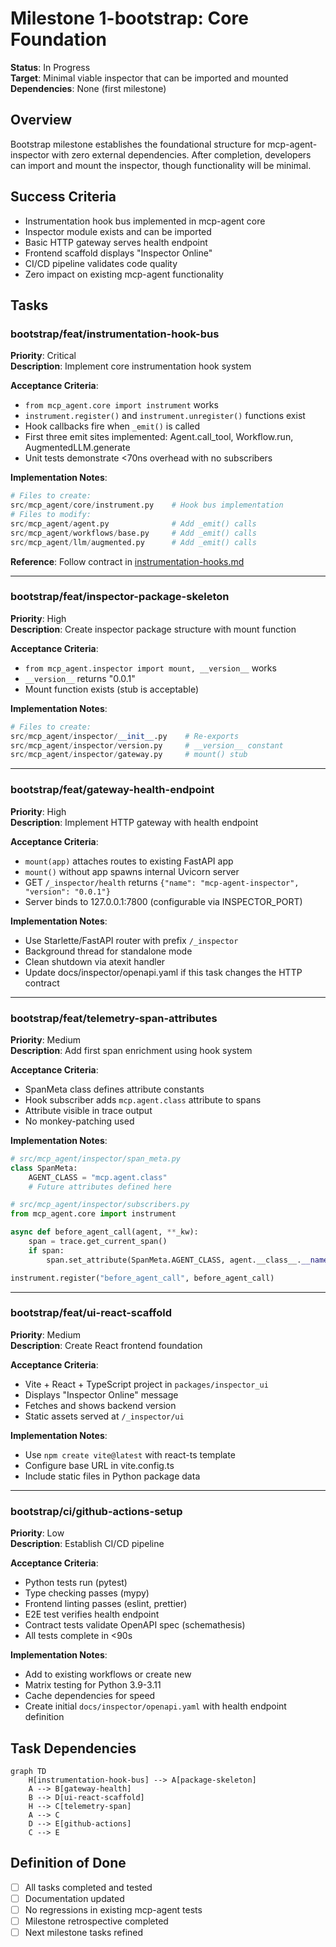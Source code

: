 # Milestone 1-bootstrap: Core Foundation

**Status**: In Progress  
**Target**: Minimal viable inspector that can be imported and mounted  
**Dependencies**: None (first milestone)

## Overview

Bootstrap milestone establishes the foundational structure for mcp-agent-inspector with zero external dependencies. After completion, developers can import and mount the inspector, though functionality will be minimal.

## Success Criteria

- Instrumentation hook bus implemented in mcp-agent core
- Inspector module exists and can be imported
- Basic HTTP gateway serves health endpoint
- Frontend scaffold displays "Inspector Online"
- CI/CD pipeline validates code quality
- Zero impact on existing mcp-agent functionality

## Tasks

### bootstrap/feat/instrumentation-hook-bus
**Priority**: Critical  
**Description**: Implement core instrumentation hook system

**Acceptance Criteria**:
- `from mcp_agent.core import instrument` works
- `instrument.register()` and `instrument.unregister()` functions exist
- Hook callbacks fire when `_emit()` is called
- First three emit sites implemented: Agent.call_tool, Workflow.run, AugmentedLLM.generate
- Unit tests demonstrate <70ns overhead with no subscribers

**Implementation Notes**:
```python
# Files to create:
src/mcp_agent/core/instrument.py    # Hook bus implementation
# Files to modify:
src/mcp_agent/agent.py              # Add _emit() calls
src/mcp_agent/workflows/base.py     # Add _emit() calls  
src/mcp_agent/llm/augmented.py      # Add _emit() calls
```

**Reference**: Follow contract in [instrumentation-hooks.md](../../instrumentation-hooks.md)

---

### bootstrap/feat/inspector-package-skeleton
**Priority**: High  
**Description**: Create inspector package structure with mount function

**Acceptance Criteria**:
- `from mcp_agent.inspector import mount, __version__` works
- `__version__` returns "0.0.1"
- Mount function exists (stub is acceptable)

**Implementation Notes**:
```python
# Files to create:
src/mcp_agent/inspector/__init__.py    # Re-exports
src/mcp_agent/inspector/version.py     # __version__ constant
src/mcp_agent/inspector/gateway.py     # mount() stub
```

---

### bootstrap/feat/gateway-health-endpoint
**Priority**: High  
**Description**: Implement HTTP gateway with health endpoint

**Acceptance Criteria**:
- `mount(app)` attaches routes to existing FastAPI app
- `mount()` without app spawns internal Uvicorn server
- GET `/_inspector/health` returns `{"name": "mcp-agent-inspector", "version": "0.0.1"}`
- Server binds to 127.0.0.1:7800 (configurable via INSPECTOR_PORT)

**Implementation Notes**:
- Use Starlette/FastAPI router with prefix `/_inspector`
- Background thread for standalone mode
- Clean shutdown via atexit handler
- Update docs/inspector/openapi.yaml if this task changes the HTTP contract

---

### bootstrap/feat/telemetry-span-attributes
**Priority**: Medium  
**Description**: Add first span enrichment using hook system

**Acceptance Criteria**:
- SpanMeta class defines attribute constants
- Hook subscriber adds `mcp.agent.class` attribute to spans
- Attribute visible in trace output
- No monkey-patching used

**Implementation Notes**:
```python
# src/mcp_agent/inspector/span_meta.py
class SpanMeta:
    AGENT_CLASS = "mcp.agent.class"
    # Future attributes defined here

# src/mcp_agent/inspector/subscribers.py
from mcp_agent.core import instrument

async def before_agent_call(agent, **_kw):
    span = trace.get_current_span()
    if span:
        span.set_attribute(SpanMeta.AGENT_CLASS, agent.__class__.__name__)

instrument.register("before_agent_call", before_agent_call)
```

---

### bootstrap/feat/ui-react-scaffold
**Priority**: Medium  
**Description**: Create React frontend foundation

**Acceptance Criteria**:
- Vite + React + TypeScript project in `packages/inspector_ui`
- Displays "Inspector Online" message
- Fetches and shows backend version
- Static assets served at `/_inspector/ui`

**Implementation Notes**:
- Use `npm create vite@latest` with react-ts template
- Configure base URL in vite.config.ts
- Include static files in Python package data

---

### bootstrap/ci/github-actions-setup
**Priority**: Low  
**Description**: Establish CI/CD pipeline

**Acceptance Criteria**:
- Python tests run (pytest)
- Type checking passes (mypy)
- Frontend linting passes (eslint, prettier)
- E2E test verifies health endpoint
- Contract tests validate OpenAPI spec (schemathesis)
- All tests complete in <90s

**Implementation Notes**:
- Add to existing workflows or create new
- Matrix testing for Python 3.9-3.11
- Cache dependencies for speed
- Create initial `docs/inspector/openapi.yaml` with health endpoint definition

## Task Dependencies

```mermaid
graph TD
    H[instrumentation-hook-bus] --> A[package-skeleton]
    A --> B[gateway-health]
    B --> D[ui-react-scaffold]
    H --> C[telemetry-span]
    A --> C
    D --> E[github-actions]
    C --> E
```

## Definition of Done

- [ ] All tasks completed and tested
- [ ] Documentation updated
- [ ] No regressions in existing mcp-agent tests
- [ ] Milestone retrospective completed
- [ ] Next milestone tasks refined
